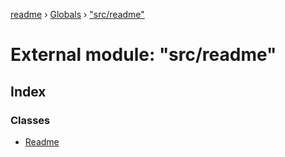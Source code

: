 [readme](../README.md) › [Globals](../globals.md) › ["src/readme"](_src_readme_.md)

# External module: "src/readme"

## Index

### Classes

* [Readme](../classes/_src_readme_.readme.md)

